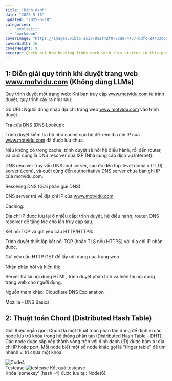 ```yaml
---
title: "Định danh"
date: "2025-5-18"
updated: "2025-5-18"
categories:
  - "sveltekit"
  - "markdown"
coverImage: "https://images.viblo.asia/0a2f42f0-7cde-4457-bdfc-24433c6a4c68.png"
coverWidth: 16
coverHeight: 9
excerpt: Check out how heading links work with this starter in this post.
---
```


## 1: Diễn giải quy trình khi duyệt trang web www.motvidu.com (Không dùng LLMs)
Quy trình duyệt một trang web:
Khi bạn truy cập www.motvidu.com từ trình duyệt, quy trình xảy ra như sau:

Gõ URL: Người dùng nhập địa chỉ trang web www.motvidu.com vào trình duyệt.

Tra cứu DNS (DNS Lookup):

Trình duyệt kiểm tra bộ nhớ cache cục bộ để xem địa chỉ IP của www.motvidu.com đã được lưu chưa.

Nếu không có trong cache, trình duyệt sẽ hỏi hệ điều hành, rồi đến router, và cuối cùng là DNS resolver của ISP (Nhà cung cấp dịch vụ Internet).

DNS resolver truy vấn DNS root server, sau đó đến top-level domain (TLD) server (.com), và cuối cùng đến authoritative DNS server chứa bản ghi IP của motvidu.com.

Resolving DNS (Giải phân giải DNS):

DNS server trả về địa chỉ IP của www.motvidu.com.

Caching:

Địa chỉ IP được lưu lại ở nhiều cấp: trình duyệt, hệ điều hành, router, DNS resolver để tăng tốc cho lần truy cập sau.

Kết nối TCP và gửi yêu cầu HTTP/HTTPS:

Trình duyệt thiết lập kết nối TCP (hoặc TLS nếu HTTPS) với địa chỉ IP nhận được.

Gửi yêu cầu HTTP GET để lấy nội dung của trang web.

Nhận phản hồi và hiển thị:

Server trả lại nội dung HTML, trình duyệt phân tích và hiển thị nội dung trang web cho người dùng.

Nguồn tham khảo:
Cloudflare DNS Explanation

Mozilla - DNS Basics
## 2: Thuật toán Chord (Distributed Hash Table)
Giới thiệu ngắn gọn:
Chord là một thuật toán phân tán dùng để định vị các node lưu trữ khóa trong hệ thống phân tán (Distributed Hash Table – DHT). Các node được sắp xếp thành vòng tròn với định danh (ID) được băm từ địa chỉ IP hoặc port. Mỗi node biết một số node khác gọi là "finger table" để tìm nhanh vị trí chứa một khóa.

![Code4](/images/code4.png)  
Testcase
![testcase](/images/testcase.png) 
Kết quả testcase  
Khóa 'somekey' (hash=4) được lưu tại: Node(6)
